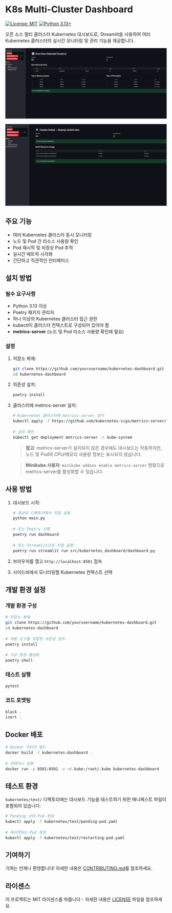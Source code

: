 # K8s Multi-Cluster Dashboard

[![License: MIT](https://img.shields.io/badge/License-MIT-yellow.svg)](https://opensource.org/licenses/MIT)
[![Python 3.13+](https://img.shields.io/badge/python-3.13+-blue.svg)](https://www.python.org/downloads/)

오픈 소스 멀티 클러스터 Kubernetes 대시보드로, Streamlit을 사용하여 여러 Kubernetes 클러스터의 실시간 모니터링 및 관리 기능을 제공합니다.

![Main Page](assets/img/main_homepage.png)

![Sub Page](assets/img/cluster_detail.png)

## 주요 기능

- 여러 Kubernetes 클러스터 동시 모니터링
- 노드 및 Pod 간 리소스 사용량 확인
- Pod 재시작 및 비정상 Pod 추적
- 실시간 메트릭 시각화
- 간단하고 직관적인 인터페이스

## 설치 방법

### 필수 요구사항

- Python 3.13 이상
- Poetry 패키지 관리자
- 하나 이상의 Kubernetes 클러스터 접근 권한
- kubectl이 클러스터 컨텍스트로 구성되어 있어야 함
- **metrics-server** (노드 및 Pod 리소스 사용량 확인에 필요)

### 설정

1. 저장소 복제:
   ```bash
   git clone https://github.com/yourusername/kubernetes-dashboard.git
   cd kubernetes-dashboard
   ```

2. 의존성 설치:
   ```bash
   poetry install
   ```

3. 클러스터에 metrics-server 설치:
   ```bash
   # Kubernetes 클러스터에 metrics-server 설치
   kubectl apply -f https://github.com/kubernetes-sigs/metrics-server/releases/latest/download/components.yaml

   # 설치 확인
   kubectl get deployment metrics-server -n kube-system
   ```

   > **참고**: metrics-server가 설치되지 않은 경우에도 대시보드는 작동하지만, 노드 및 Pod의 CPU/메모리 사용량 정보는 표시되지 않습니다.

   > **Minikube 사용자**: `minikube addons enable metrics-server` 명령으로 metrics-server를 활성화할 수 있습니다.

## 사용 방법

1. 대시보드 시작:
   ```bash
   # 최상위 디렉토리에서 직접 실행
   python main.py

   # 또는 Poetry 사용
   poetry run dashboard

   # 또는 Streamlit으로 직접 실행
   poetry run streamlit run src/kubernetes_dashboard/dashboard.py
   ```

2. 브라우저를 열고 `http://localhost:8501` 접속

3. 사이드바에서 모니터링할 Kubernetes 컨텍스트 선택

## 개발 환경 설정

### 개발 환경 구성

```bash
# 저장소 복제
git clone https://github.com/yourusername/kubernetes-dashboard.git
cd kubernetes-dashboard

# 개발 도구를 포함한 의존성 설치
poetry install

# 가상 환경 활성화
poetry shell
```

### 테스트 실행

```bash
pytest
```

### 코드 포맷팅

```bash
black .
isort .
```

## Docker 배포

```bash
# Docker 이미지 빌드
docker build -t kubernetes-dashboard .

# 컨테이너 실행
docker run -p 8501:8501 -v ~/.kube:/root/.kube kubernetes-dashboard
```

## 테스트 환경

`kubernetes/test/` 디렉토리에는 대시보드 기능을 테스트하기 위한 매니페스트 파일이 포함되어 있습니다:

```bash
# Pending 상태 Pod 생성
kubectl apply -f kubernetes/test/pending-pod.yaml

# 재시작되는 Pod 생성
kubectl apply -f kubernetes/test/restarting-pod.yaml
```

## 기여하기

기여는 언제나 환영합니다! 자세한 내용은 [CONTRIBUTING.md](CONTRIBUTING.md)를 참조하세요.

## 라이센스

이 프로젝트는 MIT 라이센스를 따릅니다 - 자세한 내용은 [LICENSE](LICENSE) 파일을 참조하세요.
